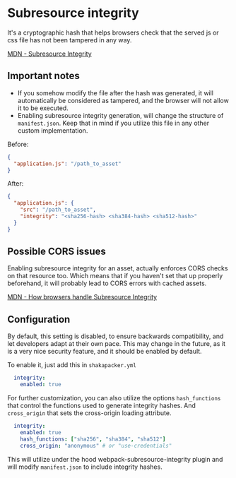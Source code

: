 # Subresource integrity
It's a cryptographic hash that helps browsers check that the served js or css file has not been tampered in any way.

[MDN - Subresource Integrity](https://developer.mozilla.org/en-US/docs/Web/Security/Subresource_Integrity)

## Important notes
- If you somehow modify the file after the hash was generated, it will automatically be considered as tampered, and the browser will not allow it to be executed.
- Enabling subresource integrity generation, will change the structure of `manifest.json`. Keep that in mind if you utilize this file in any other custom implementation.

Before:
```json
{
  "application.js": "/path_to_asset"
}
```

After:
```json
{
  "application.js": {
    "src": "/path_to_asset",
    "integrity": "<sha256-hash> <sha384-hash> <sha512-hash>"
  }
}
```

## Possible CORS issues
Enabling subresource integrity for an asset, actually enforces CORS checks on that resource too. Which means that
if you haven't set that up properly beforehand, it will probably lead to CORS errors with cached assets.

[MDN - How browsers handle Subresource Integrity](https://developer.mozilla.org/en-US/docs/Web/Security/Subresource_Integrity#how_browsers_handle_subresource_integrity)

## Configuration

By default, this setting is disabled, to ensure backwards compatibility, and let developers adapt at their own pace.
This may change in the future, as it is a very nice security feature, and it should be enabled by default.

To enable it, just add this in `shakapacker.yml`
```yml
  integrity:
    enabled: true    
```

For further customization, you can also utilize the options `hash_functions` that control the functions used to generate 
integrity hashes. And `cross_origin` that sets the cross-origin loading attribute.

```yml
  integrity:
    enabled: true
    hash_functions: ["sha256", "sha384", "sha512"]
    cross_origin: "anonymous" # or "use-credentials"
```

This will utilize under the hood webpack-subresource-integrity plugin and will modify `manifest.json` to include integrity hashes.
